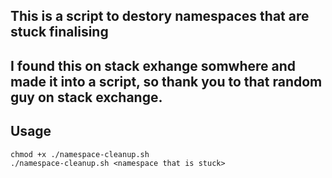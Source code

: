 ## This is a script to destory namespaces that are stuck finalising

##  I found this on stack exhange somwhere and made it into a script, so thank you to that random guy on stack exchange.




## Usage

```
chmod +x ./namespace-cleanup.sh
./namespace-cleanup.sh <namespace that is stuck>
```

